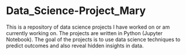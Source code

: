 # Data_Science-Project_Mary
This is a repository of data science projects I have worked on or am currently working on. The projects are written in Python (Jupyter Notebook). The goal of the projects is to use data science techniques to predict outcomes and also reveal hidden insights in data. 
